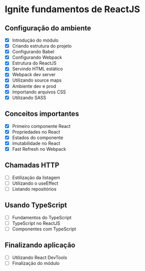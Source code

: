# Ignite fundamentos de ReactJS

## Configuração do ambiente

- [x] Introdução do módulo
- [x] Criando estrutura do projeto
- [x] Configurando Babel
- [x] Configurando Webpack
- [x] Estrutura do ReactJS
- [x] Servindo HTML estático
- [x] Webpack dev server
- [x] Utilizando source maps
- [x] Ambiente dev e prod
- [x] Importando arquivos CSS
- [x] Utilizando SASS

## Conceitos importantes

- [x] Primeiro componente React
- [x] Propriedades no React
- [x] Estados do componente
- [x] Imutabilidade no React
- [x] Fast Refresh no Webpack

## Chamadas HTTP

- [ ] Estilização da listagem
- [ ] Utilizando o useEffect
- [ ] Listando repositórios

## Usando TypeScript

- [ ] Fundamentos do TypeScript
- [ ] TypeScript no ReactJS
- [ ] Componentes com TypeScript

## Finalizando aplicação

- [ ] Utilizando React DevTools
- [ ] Finalização do módulo
